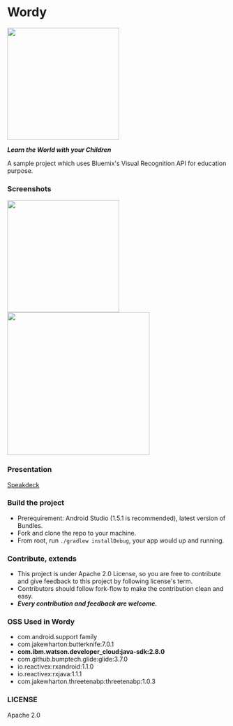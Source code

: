 # Wordy

<img src="https://raw.githubusercontent.com/eneim/Wordy/master/art/web_hi_res_512.png" width="256">

***Learn the World with your Children***

A sample project which uses Bluemix's Visual Recognition API for education purpose.

### Screenshots

<img src="https://raw.githubusercontent.com/eneim/Wordy/master/art/device-2016-03-20-104332_framed.png" width="256">
<img src="https://raw.githubusercontent.com/eneim/Wordy/master/art/sample.png" width="326">

### Presentation

[Speakdeck](https://speakerdeck.com/eneim/hackademics-2016-wordy)

### Build the project

- Prerequirement: Android Studio (1.5.1 is recommended), latest version of Bundles.
- Fork and clone the repo to your machine.
- From root, run ```./gradlew installDebug```, your app would up and running.

### Contribute, extends

- This project is under Apache 2.0 License, so you are free to contribute and give feedback to this project by following license's term.
- Contributors should follow fork-flow to make the contribution clean and easy.
- ***Every contribution and feedback are welcome.***

### OSS Used in Wordy

- com.android.support family
- com.jakewharton:butterknife:7.0.1
- **com.ibm.watson.developer_cloud:java-sdk:2.8.0**
- com.github.bumptech.glide:glide:3.7.0
- io.reactivex:rxandroid:1.1.0
- io.reactivex:rxjava:1.1.1
- com.jakewharton.threetenabp:threetenabp:1.0.3

### LICENSE

Apache 2.0
